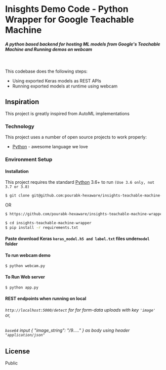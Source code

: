 # Inisghts Demo Code - Python Wrapper for Google Teachable Machine
##### A python based backend for hosting ML models from Google's Teachable Machine and Running demos on webcam
&nbsp;

This codebase does the following steps:

  - Using exported Keras models as REST APIs
  - Running exported models at runtime using webcam


## Inspiration
This project is greatly inspired from AutoML implementations

### Technology

This project uses a number of open source projects to work properly:

* [Python] - awesome language we love

### Environment Setup



#### Installation

This project requires the standard [Python](https://www.python.org/) 3.6+ to run `(Use 3.6 only, not 3.7 or 3.8)`

```sh
$ git clone git@github.com:pourabk-hexaware/insights-teachable-machine-wrapper.git
```
OR

```sh
$ https://github.com/pourabk-hexaware/insights-teachable-machine-wrapper.git
```

```sh
$ cd insights-teachable-machine-wrapper
$ pip install -r requirements.txt
```
#### Paste download Keras `keras_model.h5 and label.txt` files under`model` folder
#### To run webcam demo

```sh
$ python webcam.py
```
#### To Run Web server
```sh
$ python app.py
```

#### REST endpoints when running on local
###### `http://localhost:5000/detect` for for form-data uploads with key `'image'` or,
###### `base64` input { "image_string": "/9....." } as body using header `"application/json"`





License
----

Public


 
   [Python]: <https://www.python.org/>
 
